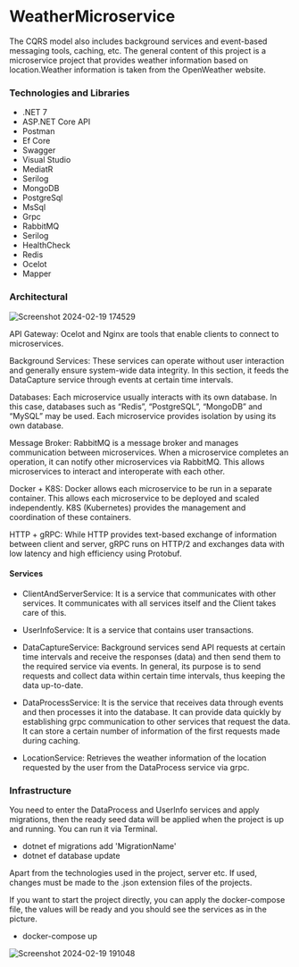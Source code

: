 
# WeatherMicroservice

The CQRS model also includes background services and event-based messaging tools, caching, etc. The general content of this project is a microservice project that provides weather information based on location.Weather information is taken from the OpenWeather website.

### Technologies and Libraries

- .NET 7
- ASP.NET Core API
- Postman
- Ef Core
- Swagger
- Visual Studio
- MediatR
- Serilog
- MongoDB
- PostgreSql
- MsSql
- Grpc
- RabbitMQ
- Serilog
- HealthCheck
- Redis
- Ocelot
- Mapper

### Architectural

 ![Screenshot 2024-02-19 174529](https://github.com/kadirdemirkaya/WeatherMicroservice/assets/126807887/5dd3fb35-7aa4-4706-ba78-19c91e055d92)

 API Gateway: Ocelot and Nginx are tools that enable clients to connect to microservices.

Background Services: These services can operate without user interaction and generally ensure system-wide data integrity. In this section, it feeds the DataCapture service through events at certain time intervals.

Databases: Each microservice usually interacts with its own database. In this case, databases such as “Redis”, “PostgreSQL”, “MongoDB” and “MySQL” may be used. Each microservice provides isolation by using its own database.

Message Broker: RabbitMQ is a message broker and manages communication between microservices. When a microservice completes an operation, it can notify other microservices via RabbitMQ. This allows microservices to interact and interoperate with each other.

Docker + K8S: Docker allows each microservice to be run in a separate container. This allows each microservice to be deployed and scaled independently. K8S (Kubernetes) provides the management and coordination of these containers.

HTTP + gRPC: While HTTP provides text-based exchange of information between client and server, gRPC runs on HTTP/2 and exchanges data with low latency and high efficiency using Protobuf.

#### Services

- ClientAndServerService: It is a service that communicates with other services. It communicates with all services itself and the Client takes care of this.

- UserInfoService: It is a service that contains user transactions.

- DataCaptureService: Background services send API requests at certain time intervals and receive the responses (data) and then send them to the required service via events. In general, its purpose is to send requests and collect data within certain time intervals, thus keeping the data up-to-date.

- DataProcessService: It is the service that receives data through events and then processes it into the database. It can provide data quickly by establishing grpc communication to other services that request the data. It can store a certain number of information of the first requests made during caching.

- LocationService: Retrieves the weather information of the location requested by the user from the DataProcess service via grpc.
### Infrastructure

You need to enter the DataProcess and UserInfo services and apply migrations, then the ready seed data will be applied when the project is up and running.
You can run it via Terminal.

- dotnet ef migrations add 'MigrationName'
- dotnet ef database update

Apart from the technologies used in the project, server etc. If used, changes must be made to the .json extension files of the projects.

If you want to start the project directly, you can apply the docker-compose file, the values ​​will be ready and you should see the services as in the picture.

- docker-compose up

![Screenshot 2024-02-19 191048](https://github.com/kadirdemirkaya/WeatherMicroservice/assets/126807887/c83a55c3-ed97-4b31-ba8e-e803e56cf560)




